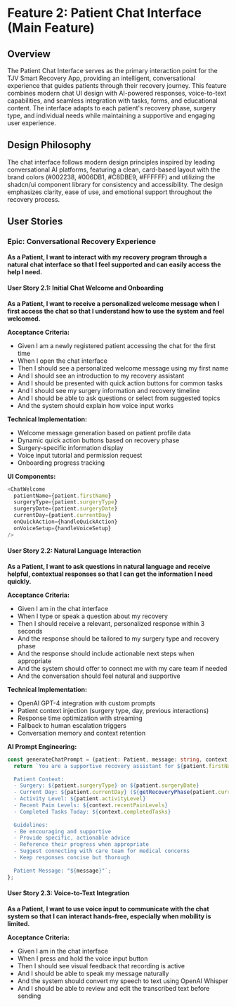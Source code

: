 # Feature 2: Patient Chat Interface (Main Feature)

## Overview

The Patient Chat Interface serves as the primary interaction point for the TJV Smart Recovery App, providing an intelligent, conversational experience that guides patients through their recovery journey. This feature combines modern chat UI design with AI-powered responses, voice-to-text capabilities, and seamless integration with tasks, forms, and educational content. The interface adapts to each patient's recovery phase, surgery type, and individual needs while maintaining a supportive and engaging user experience.

## Design Philosophy

The chat interface follows modern design principles inspired by leading conversational AI platforms, featuring a clean, card-based layout with the brand colors (#002238, #006DB1, #C8DBE9, #FFFFFF) and utilizing the shadcn/ui component library for consistency and accessibility. The design emphasizes clarity, ease of use, and emotional support throughout the recovery process.

## User Stories

### Epic: Conversational Recovery Experience

**As a Patient, I want to interact with my recovery program through a natural chat interface so that I feel supported and can easily access the help I need.**

#### User Story 2.1: Initial Chat Welcome and Onboarding
**As a Patient, I want to receive a personalized welcome message when I first access the chat so that I understand how to use the system and feel welcomed.**

**Acceptance Criteria:**
- Given I am a newly registered patient accessing the chat for the first time
- When I open the chat interface
- Then I should see a personalized welcome message using my first name
- And I should see an introduction to my recovery assistant
- And I should be presented with quick action buttons for common tasks
- And I should see my surgery information and recovery timeline
- And I should be able to ask questions or select from suggested topics
- And the system should explain how voice input works

**Technical Implementation:**
- Welcome message generation based on patient profile data
- Dynamic quick action buttons based on recovery phase
- Surgery-specific information display
- Voice input tutorial and permission request
- Onboarding progress tracking

**UI Components:**
```typescript
<ChatWelcome 
  patientName={patient.firstName}
  surgeryType={patient.surgeryType}
  surgeryDate={patient.surgeryDate}
  currentDay={patient.currentDay}
  onQuickAction={handleQuickAction}
  onVoiceSetup={handleVoiceSetup}
/>
```

#### User Story 2.2: Natural Language Interaction
**As a Patient, I want to ask questions in natural language and receive helpful, contextual responses so that I can get the information I need quickly.**

**Acceptance Criteria:**
- Given I am in the chat interface
- When I type or speak a question about my recovery
- Then I should receive a relevant, personalized response within 3 seconds
- And the response should be tailored to my surgery type and recovery phase
- And the response should include actionable next steps when appropriate
- And the system should offer to connect me with my care team if needed
- And the conversation should feel natural and supportive

**Technical Implementation:**
- OpenAI GPT-4 integration with custom prompts
- Patient context injection (surgery type, day, previous interactions)
- Response time optimization with streaming
- Fallback to human escalation triggers
- Conversation memory and context retention

**AI Prompt Engineering:**
```typescript
const generateChatPrompt = (patient: Patient, message: string, context: ChatContext) => {
  return `You are a supportive recovery assistant for ${patient.firstName}, who had ${patient.surgeryType} surgery ${patient.currentDay} days ago. 
  
  Patient Context:
  - Surgery: ${patient.surgeryType} on ${patient.surgeryDate}
  - Current Day: ${patient.currentDay} (${getRecoveryPhase(patient.currentDay)})
  - Activity Level: ${patient.activityLevel}
  - Recent Pain Levels: ${context.recentPainLevels}
  - Completed Tasks Today: ${context.completedTasks}
  
  Guidelines:
  - Be encouraging and supportive
  - Provide specific, actionable advice
  - Reference their progress when appropriate
  - Suggest connecting with care team for medical concerns
  - Keep responses concise but thorough
  
  Patient Message: "${message}"`;
};
```

#### User Story 2.3: Voice-to-Text Integration
**As a Patient, I want to use voice input to communicate with the chat system so that I can interact hands-free, especially when mobility is limited.**

**Acceptance Criteria:**
- Given I am in the chat interface
- When I press and hold the voice input button
- Then I should see visual feedback that recording is active
- And I should be able to speak my message naturally
- And the system should convert my speech to text using OpenAI Whisper
- And I should be able to review and edit the transcribed text before sending